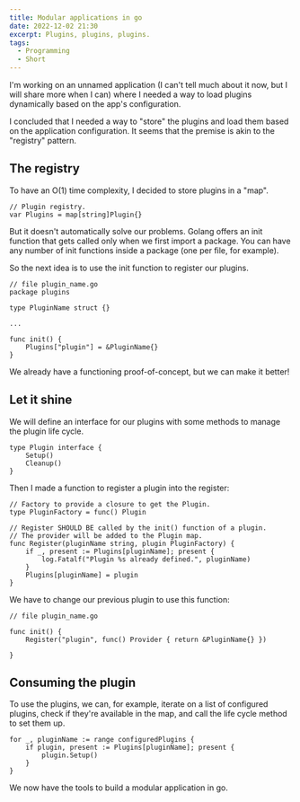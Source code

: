 ```yaml
---
title: Modular applications in go
date: 2022-12-02 21:30
excerpt: Plugins, plugins, plugins.
tags:
  - Programming
  - Short
---
```


I'm working on an unnamed application (I can't tell much about it now, but I will share more when I can) where I needed a way to load plugins dynamically based on the app's configuration.

I concluded that I needed a way to "store" the plugins and load them based on the application configuration. It seems that the premise is akin to the "registry" pattern.

## The registry

To have an O(1) time complexity, I decided to store plugins in a "map".

```
// Plugin registry.
var Plugins = map[string]Plugin{}
```

But it doesn't automatically solve our problems. Golang offers an init function that gets called only when we first import a package. You can have any number of init functions inside a package (one per file, for example).

So the next idea is to use the init function to register our plugins.

```
// file plugin_name.go
package plugins

type PluginName struct {}

...

func init() {
	Plugins["plugin"] = &PluginName{}
}
```

We already have a functioning proof-of-concept, but we can make it better!

## Let it shine

We will define an interface for our plugins with some methods to manage the plugin life cycle.

```
type Plugin interface {
	Setup()
	Cleanup()
}
```

Then I made a function to register a plugin into the register:

```
// Factory to provide a closure to get the Plugin.
type PluginFactory = func() Plugin

// Register SHOULD BE called by the init() function of a plugin.
// The provider will be added to the Plugin map.
func Register(pluginName string, plugin PluginFactory) {
	if _, present := Plugins[pluginName]; present {
		log.Fatalf("Plugin %s already defined.", pluginName)
	}
	Plugins[pluginName] = plugin
}
```

We have to change our previous plugin to use this function:

```
// file plugin_name.go

func init() {
	Register("plugin", func() Provider { return &PluginName{} })

}
```

## Consuming the plugin

To use the plugins, we can, for example, iterate on a list of configured plugins, check if they're available in the map, and call the life cycle method to set them up.

```
for _, pluginName := range configuredPlugins {
	if plugin, present := Plugins[pluginName]; present {
		plugin.Setup()
	}
}
```

We now have the tools to build a modular application in go.
